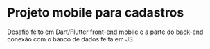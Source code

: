 # Projeto mobile para cadastros

Desafio feito em Dart/Flutter front-end mobile e a parte do back-end conexão com o banco de dados feita em JS
